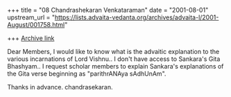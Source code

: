 +++
title = "08 Chandrashekaran Venkataraman"
date = "2001-08-01"
upstream_url = "https://lists.advaita-vedanta.org/archives/advaita-l/2001-August/001758.html"

+++
[Archive link](https://lists.advaita-vedanta.org/archives/advaita-l/2001-August/001758.html)

Dear Members,
   I would like to know what is the advaitic explanation to
the various incarnations of Lord Vishnu.. I don't have access
to Sankara's Gita Bhashyam.. I request scholar members to
explain Sankara's explanations of the Gita verse beginning as
"parithrANAya sAdhUnAm".

   Thanks in advance.
   chandrasekaran.


